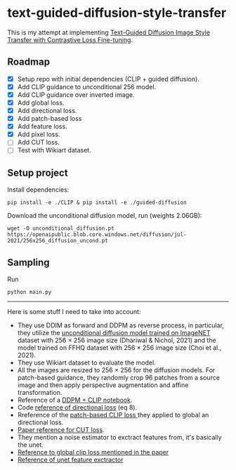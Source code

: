 # text-guided-diffusion-style-transfer

This is my attempt at implementing [Text-Guided Diffusion Image Style Transfer with Contrastive Loss Fine-tuning](https://openreview.net/forum?id=iJ_E0ZCy8fi).

## Roadmap

- [x] Setup repo with initial dependencies (CLIP + guided diffusion).
- [x] Add CLIP guidance to unconditional 256 model.
- [x] Add CLIP guidance over inverted image.
- [x] Add global loss.
- [x] Add directional loss.
- [x] Add patch-based loss
- [x] Add feature loss.
- [x] Add pixel loss.
- [ ] Add CUT loss.
- [ ] Test with Wikiart dataset.

## Setup project

Install dependencies:

```console
pip install -e ./CLIP & pip install -e ./guided-diffusion
```

Download the unconditional diffusion model, run (weights 2.06GB):

```console
wget -O unconditional_diffusion.pt https://openaipublic.blob.core.windows.net/diffusion/jul-2021/256x256_diffusion_uncond.pt
```

## Sampling
Run
```console
python main.py
```

---

Here is some stuff I need to take into account:
  - They use DDIM as forward and DDPM as reverse process, in particular, they utilize the [unconditional diffusion model trained on ImageNET](https://github.com/openai/guided-diffusion) dataset with 256 × 256 image size (Dhariwal & Nichol, 2021) and the model trained on FFHQ dataset with 256 × 256 image size (Choi et al., 2021).
  - They use Wikiart dataset to evaluate the model.
  - All the images are resized to 256 × 256 for the diffusion models. For patch-based guidance, they randomly crop 96 patches from a source image and then apply perspective augmentation and affine transformation.
  - Reference of a [DDPM + CLIP notebook](https://colab.research.google.com/drive/1V66mUeJbXrTuQITvJunvnWVn96FEbSI3#scrollTo=X5gODNAMEUCR).
  - Code [reference of directional loss](https://github.com/rinongal/StyleGAN-nada/blob/main/ZSSGAN/criteria/clip_loss.py) (eq 8).
  - Rreference of the [patch-based CLIP loss ](https://github.com/cyclomon/CLIPstyler) they applied to global an directional loss.
  - [Paper reference for CUT loss](https://arxiv.org/abs/2007.15651).
  - They mention a noise estimator to exctract features from, it's basically the unet.
  - [Reference to global clip loss mentioned in the paper](https://github.com/orpatashnik/StyleCLIP/blob/main/criteria/clip_loss.py)
  - [Reference of unet feature exctractor](https://github.com/yandex-research/ddpm-segmentation/blob/master/src/feature_extractors.py)